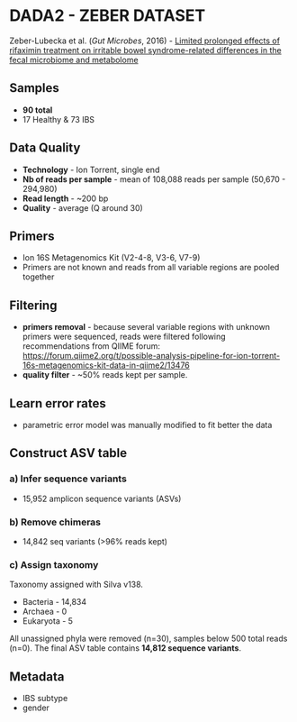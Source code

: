 # DADA2 - ZEBER DATASET

Zeber-Lubecka et al. (_Gut Microbes_, 2016) - [Limited prolonged effects of rifaximin treatment on irritable bowel syndrome-related differences in the fecal microbiome and metabolome][1]

[1]: https://www.tandfonline.com/doi/full/10.1080/19490976.2016.1215805


## Samples
- **90 total**
- 17 Healthy & 73 IBS

## Data Quality
- **Technology** - Ion Torrent, single end
- **Nb of reads per sample** - mean of 108,088 reads per sample (50,670 - 294,980)
- **Read length** - ~200 bp
- **Quality** - average (Q around 30)

## Primers
- Ion 16S Metagenomics Kit (V2-4-8, V3-6, V7-9)
- Primers are not known and reads from all variable regions are pooled together

## Filtering
- **primers removal** - because several variable regions with unknown primers were sequenced, reads were filtered following recommendations from QIIME forum: https://forum.qiime2.org/t/possible-analysis-pipeline-for-ion-torrent-16s-metagenomics-kit-data-in-qiime2/13476
- **quality filter** - \~50% reads kept per sample.

## Learn error rates
- parametric error model was manually modified to fit better the data

## Construct ASV table
### a) Infer sequence variants
- 15,952 amplicon sequence variants (ASVs)

### b) Remove chimeras
- 14,842 seq variants (>96% reads kept)

### c) Assign taxonomy
Taxonomy assigned with Silva v138.
- Bacteria - 14,834
- Archaea - 0
- Eukaryota - 5

All unassigned phyla were removed (n=30), samples below 500 total reads (n=0). The final ASV table contains **14,812 sequence variants**.

## Metadata
- IBS subtype
- gender